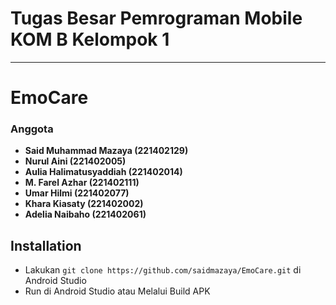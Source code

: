 # Tugas Besar Pemrograman Mobile KOM B Kelompok 1

---

# EmoCare

### Anggota
- **Said Muhammad Mazaya (221402129)**
- **Nurul Aini (221402005)**
- **Aulia Halimatusyaddiah (221402014)**
- **M. Farel Azhar (221402111)**
- **Umar Hilmi (221402077)**
- **Khara Kiasaty (221402002)** 
- **Adelia Naibaho (221402061)**

## Installation
- Lakukan `git clone https://github.com/saidmazaya/EmoCare.git` di Android Studio
- Run di Android Studio atau Melalui Build APK
